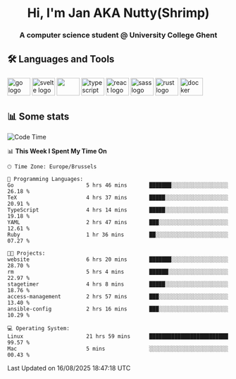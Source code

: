 <h1 align="center">Hi, I'm Jan AKA Nutty(Shrimp)</h1>
<h3 align="center">A computer science student @ University College Ghent</h3>

<h2 align="left">🛠️ Languages and Tools</h2>

###

<div align="left">
  <img src="https://cdn.jsdelivr.net/gh/devicons/devicon/icons/go/go-original.svg" height="40" width="52" alt="go logo"  />
  <img src="https://cdn.jsdelivr.net/gh/devicons/devicon@latest/icons/svelte/svelte-original.svg"  height="40" width="52" alt="svelte logo" />
  <img src="https://cdn.jsdelivr.net/gh/devicons/devicon@latest/icons/tailwindcss/tailwindcss-original.svg" height="40" width="52" />
  <img src="https://cdn.jsdelivr.net/gh/devicons/devicon/icons/typescript/typescript-original.svg" height="40" width="52" alt="typescript logo"  />
  <img src="https://cdn.jsdelivr.net/gh/devicons/devicon/icons/react/react-original.svg" height="40" width="52" alt="react logo"  />
  <img src="https://cdn.jsdelivr.net/gh/devicons/devicon/icons/sass/sass-original.svg" height="40" width="52" alt="sass logo"  />
  <img src="https://cdn.jsdelivr.net/gh/devicons/devicon@latest/icons/rust/rust-original.svg" height="40" width="52" alt="rust logo" />
  <img src="https://cdn.jsdelivr.net/gh/devicons/devicon/icons/docker/docker-original.svg" height="40" width="52" alt="docker logo"  />
</div>

<h2>📊 Some stats</h2>

<!--START_SECTION:waka-->
![Code Time](http://img.shields.io/badge/Code%20Time-6%2C247%20hrs%201%20min-blue)

📊 **This Week I Spent My Time On** 

```text
🕑︎ Time Zone: Europe/Brussels

💬 Programming Languages: 
Go                       5 hrs 46 mins       ███████░░░░░░░░░░░░░░░░░░   26.18 % 
TeX                      4 hrs 37 mins       █████░░░░░░░░░░░░░░░░░░░░   20.91 % 
TypeScript               4 hrs 14 mins       █████░░░░░░░░░░░░░░░░░░░░   19.18 % 
YAML                     2 hrs 47 mins       ███░░░░░░░░░░░░░░░░░░░░░░   12.61 % 
Ruby                     1 hr 36 mins        ██░░░░░░░░░░░░░░░░░░░░░░░   07.27 % 

🐱‍💻 Projects: 
website                  6 hrs 20 mins       ███████░░░░░░░░░░░░░░░░░░   28.70 % 
rm                       5 hrs 4 mins        ██████░░░░░░░░░░░░░░░░░░░   22.97 % 
stagetimer               4 hrs 8 mins        █████░░░░░░░░░░░░░░░░░░░░   18.76 % 
access-management        2 hrs 57 mins       ███░░░░░░░░░░░░░░░░░░░░░░   13.40 % 
ansible-config           2 hrs 16 mins       ███░░░░░░░░░░░░░░░░░░░░░░   10.29 % 

💻 Operating System: 
Linux                    21 hrs 59 mins      █████████████████████████   99.57 % 
Mac                      5 mins              ░░░░░░░░░░░░░░░░░░░░░░░░░   00.43 % 
```


 Last Updated on 16/08/2025 18:47:18 UTC
<!--END_SECTION:waka-->
